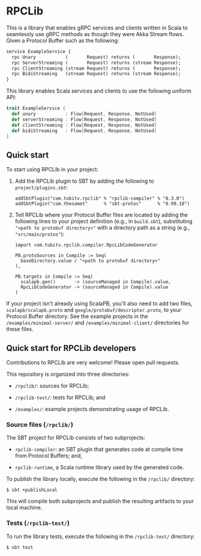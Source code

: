 #  RPCLib

This is a library that enables gRPC services and clients written in
Scala to seamlessly use gRPC methods as though they were Akka Stream
flows.  Given a Protocol Buffer such as the following:

```proto
service ExampleService {
  rpc Unary           (       Request) returns (       Response);
  rpc ServerStreaming (       Request) returns (stream Response);
  rpc ClientStreaming (stream Request) returns (       Response);
  rpc BidiStreaming   (stream Request) returns (stream Response);
}
```

This library enables Scala services and clients to use the following
uniform API:

```scala
trait ExampleService {
  def unary           : Flow[Request, Response, NotUsed]
  def serverStreaming : Flow[Request, Response, NotUsed]
  def clientStreaming : Flow[Request, Response, NotUsed]
  def bidiStreaming   : Flow[Request, Response, NotUsed]
}
```

##  Quick start

To start using RPCLib in your project:

  1.  Add the RPCLib plugin to SBT by adding the following to
      `project/plugins.sbt`:

          addSbtPlugin("com.tubitv.rpclib" % "rpclib-compiler" % "0.3.0")
          addSbtPlugin("com.thesamet"      % "sbt-protoc"      % "0.99.18")

  2.  Tell RPCLib where your Protocol Buffer files are located by adding
      the following lines to your project definition (e.g., in
      `build.sbt`), substituting `"<path to protobuf directory>"` with a
      directory path as a string (e.g., `"src/main/protos"`):

          import com.tubitv.rpclib.compiler.RpcLibCodeGenerator

          PB.protoSources in Compile := Seq(
            baseDirectory.value / "<path to protobuf directory>"
          ),

          PB.targets in Compile := Seq(
            scalapb.gen()       -> (sourceManaged in Compile).value,
            RpcLibCodeGenerator -> (sourceManaged in Compile).value
          )

If your project isn't already using ScalaPB, you'll also need to add two
files, `scalapb/scalapb.proto` and `google/protobuf/descriptor.proto`,
to your Protocol Buffer directory.  See the example projects in the
`/examples/minimal-server/` and `/examples/minimal-client/` directories
for these files.

##  Quick start for RPCLib developers

Contributions to RPCLib are very welcome!  Please open pull requests.

This repository is organized into three directories:

  *  `/rpclib/`: sources for RPCLib;

  *  `/rpclib-test/`: tests for RPCLib; and

  *  `/examples/`: example projects demonstrating usage of RPCLib.

###  Source files (`/rpclib/`)

The SBT project for RPCLib consists of two subprojects:

  *  `rpclib-compiler`: an SBT plugin that generates code at compile
     time from Protocol Buffers; and,

  *  `rpclib-runtime`, a Scala runtime library used by the generated
     code.

To publish the library locally, execute the following in the `/rpclib/`
directory:

    $ sbt +publishLocal

This will compile both subprojects and publish the resulting artifacts
to your local machine.

###  Tests (`/rpclib-test/`)

To run the library tests, execute the following in the `/rpclib-test/`
directory:

    $ sbt test
